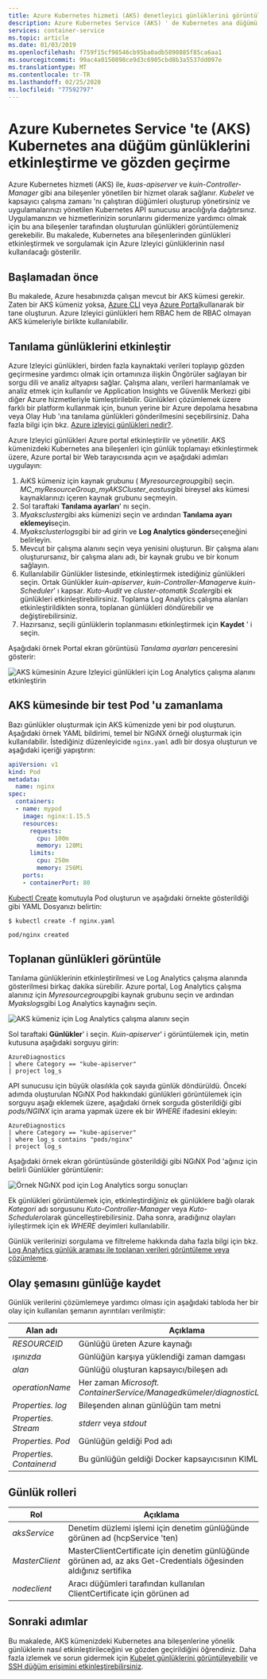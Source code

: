 ```yaml
---
title: Azure Kubernetes hizmeti (AKS) denetleyici günlüklerini görüntüleme
description: Azure Kubernetes Service (AKS) ' de Kubernetes ana düğümü için günlükleri etkinleştirme ve görüntüleme hakkında bilgi edinin
services: container-service
ms.topic: article
ms.date: 01/03/2019
ms.openlocfilehash: f759f15cf98546cb95ba0adb5890885f85ca6aa1
ms.sourcegitcommit: 99ac4a0150898ce9d3c6905cbd8b3a5537dd097e
ms.translationtype: MT
ms.contentlocale: tr-TR
ms.lasthandoff: 02/25/2020
ms.locfileid: "77592797"
---
```

# <a name="enable-and-review-kubernetes-master-node-logs-in-azure-kubernetes-service-aks"></a>Azure Kubernetes Service 'te (AKS) Kubernetes ana düğüm günlüklerini etkinleştirme ve gözden geçirme

Azure Kubernetes hizmeti (AKS) ile, *kuas-apiserver* ve *kuin-Controller-Manager* gibi ana bileşenler yönetilen bir hizmet olarak sağlanır. *Kubelet* ve kapsayıcı çalışma zamanı 'nı çalıştıran düğümleri oluşturup yönetirsiniz ve uygulamalarınızı yönetilen Kubernetes API sunucusu aracılığıyla dağıtırsınız. Uygulamanızın ve hizmetlerinizin sorunlarını gidermenize yardımcı olmak için bu ana bileşenler tarafından oluşturulan günlükleri görüntülemeniz gerekebilir. Bu makalede, Kubernetes ana bileşenlerinden günlükleri etkinleştirmek ve sorgulamak için Azure Izleyici günlüklerinin nasıl kullanılacağı gösterilir.

## <a name="before-you-begin"></a>Başlamadan önce

Bu makalede, Azure hesabınızda çalışan mevcut bir AKS kümesi gerekir. Zaten bir AKS kümeniz yoksa, [Azure CLI][cli-quickstart] veya [Azure Portal][portal-quickstart]kullanarak bir tane oluşturun. Azure Izleyici günlükleri hem RBAC hem de RBAC olmayan AKS kümeleriyle birlikte kullanılabilir.

## <a name="enable-diagnostics-logs"></a>Tanılama günlüklerini etkinleştir

Azure Izleyici günlükleri, birden fazla kaynaktaki verileri toplayıp gözden geçirmesine yardımcı olmak için ortamınıza ilişkin Öngörüler sağlayan bir sorgu dili ve analiz altyapısı sağlar. Çalışma alanı, verileri harmanlamak ve analiz etmek için kullanılır ve Application Insights ve Güvenlik Merkezi gibi diğer Azure hizmetleriyle tümleştirilebilir. Günlükleri çözümlemek üzere farklı bir platform kullanmak için, bunun yerine bir Azure depolama hesabına veya Olay Hub 'ına tanılama günlükleri gönderilmesini seçebilirsiniz. Daha fazla bilgi için bkz. [Azure izleyici günlükleri nedir?][log-analytics-overview].

Azure Izleyici günlükleri Azure portal etkinleştirilir ve yönetilir. AKS kümenizdeki Kubernetes ana bileşenleri için günlük toplamayı etkinleştirmek üzere, Azure portal bir Web tarayıcısında açın ve aşağıdaki adımları uygulayın:

1. AıKS kümeniz için kaynak grubunu ( *Myresourcegroup*gibi) seçin. *MC_myResourceGroup_myAKSCluster_eastus*gibi bireysel aks kümesi kaynaklarınızı içeren kaynak grubunu seçmeyin.
1. Sol taraftaki **Tanılama ayarları**' nı seçin.
1. *Myakscluster*gibi aks kümenizi seçin ve ardından **Tanılama ayarı eklemeyi**seçin.
1. *Myaksclusterlogs*gibi bir ad girin ve **Log Analytics gönder**seçeneğini belirleyin.
1. Mevcut bir çalışma alanını seçin veya yenisini oluşturun. Bir çalışma alanı oluşturursanız, bir çalışma alanı adı, bir kaynak grubu ve bir konum sağlayın.
1. Kullanılabilir Günlükler listesinde, etkinleştirmek istediğiniz günlükleri seçin. Ortak Günlükler *kuin-apiserver*, *kuin-Controller-Manager*ve *kuin-Scheduler*' ı kapsar. *Kuto-Audit* ve *cluster-otomatik Scaler*gibi ek günlükleri etkinleştirebilirsiniz. Toplama Log Analytics çalışma alanları etkinleştirildikten sonra, toplanan günlükleri döndürebilir ve değiştirebilirsiniz.
1. Hazırsanız, seçili günlüklerin toplanmasını etkinleştirmek için **Kaydet** ' i seçin.

Aşağıdaki örnek Portal ekran görüntüsü *Tanılama ayarları* penceresini gösterir:

![AKS kümesinin Azure Izleyici günlükleri için Log Analytics çalışma alanını etkinleştirin](media/view-master-logs/enable-oms-log-analytics.png)

## <a name="schedule-a-test-pod-on-the-aks-cluster"></a>AKS kümesinde bir test Pod 'u zamanlama

Bazı günlükler oluşturmak için AKS kümenizde yeni bir pod oluşturun. Aşağıdaki örnek YAML bildirimi, temel bir NGıNX örneği oluşturmak için kullanılabilir. İstediğiniz düzenleyicide `nginx.yaml` adlı bir dosya oluşturun ve aşağıdaki içeriği yapıştırın:

```yaml
apiVersion: v1
kind: Pod
metadata:
  name: nginx
spec:
  containers:
  - name: mypod
    image: nginx:1.15.5
    resources:
      requests:
        cpu: 100m
        memory: 128Mi
      limits:
        cpu: 250m
        memory: 256Mi
    ports:
    - containerPort: 80
```

[Kubectl Create][kubectl-create] komutuyla Pod oluşturun ve aşağıdaki örnekte gösterildiği gibi YAML Dosyanızı belirtin:

```
$ kubectl create -f nginx.yaml

pod/nginx created
```

## <a name="view-collected-logs"></a>Toplanan günlükleri görüntüle

Tanılama günlüklerinin etkinleştirilmesi ve Log Analytics çalışma alanında gösterilmesi birkaç dakika sürebilir. Azure portal, Log Analytics çalışma alanınız için *Myresourcegroup*gibi kaynak grubunu seçin ve ardından *Myakslogs*gibi Log Analytics kaynağını seçin.

![AKS kümeniz için Log Analytics çalışma alanını seçin](media/view-master-logs/select-log-analytics-workspace.png)

Sol taraftaki **Günlükler**' i seçin. *Kuin-apiserver*' i görüntülemek için, metin kutusuna aşağıdaki sorguyu girin:

```
AzureDiagnostics
| where Category == "kube-apiserver"
| project log_s
```

API sunucusu için büyük olasılıkla çok sayıda günlük döndürüldü. Önceki adımda oluşturulan NGıNX Pod hakkındaki günlükleri görüntülemek için sorguyu aşağı eklemek üzere, aşağıdaki örnek sorguda gösterildiği gibi *pods/NGINX* için arama yapmak üzere ek bir *WHERE* ifadesini ekleyin:

```
AzureDiagnostics
| where Category == "kube-apiserver"
| where log_s contains "pods/nginx"
| project log_s
```

Aşağıdaki örnek ekran görüntüsünde gösterildiği gibi NGıNX Pod 'ağınız için belirli Günlükler görüntülenir:

![Örnek NGıNX pod için Log Analytics sorgu sonuçları](media/view-master-logs/log-analytics-query-results.png)

Ek günlükleri görüntülemek için, etkinleştirdiğiniz ek günlüklere bağlı olarak *Kategori* adı sorgusunu *Kuto-Controller-Manager* veya *Kuto-Scheduler*olarak güncelleştirebilirsiniz. Daha sonra, aradığınız olayları iyileştirmek için ek *WHERE* deyimleri kullanılabilir.

Günlük verilerinizi sorgulama ve filtreleme hakkında daha fazla bilgi için bkz. [Log Analytics günlük araması ile toplanan verileri görüntüleme veya çözümleme][analyze-log-analytics].

## <a name="log-event-schema"></a>Olay şemasını günlüğe kaydet

Günlük verilerini çözümlemeye yardımcı olması için aşağıdaki tabloda her bir olay için kullanılan şemanın ayrıntıları verilmiştir:

| Alan adı               | Açıklama |
|--------------------------|-------------|
| *RESOURCEID*             | Günlüğü üreten Azure kaynağı |
| *ışınızda*                   | Günlüğün karşıya yüklendiği zaman damgası |
| *alan*               | Günlüğü oluşturan kapsayıcı/bileşen adı |
| *operationName*          | Her zaman *Microsoft. ContainerService/Managedkümeler/diagnosticLogs/Read* |
| *Properties. log*         | Bileşenden alınan günlüğün tam metni |
| *Properties. Stream*      | *stderr* veya *stdout* |
| *Properties. Pod*         | Günlüğün geldiği Pod adı |
| *Properties. Containerıd* | Bu günlüğün geldiği Docker kapsayıcısının KIMLIĞI |

## <a name="log-roles"></a>Günlük rolleri

| Rol                     | Açıklama |
|--------------------------|-------------|
| *aksService*             | Denetim düzlemi işlemi için denetim günlüğünde görünen ad (hcpService 'ten) |
| *MasterClient*           | MasterClientCertificate için denetim günlüğünde görünen ad, az aks Get-Credentials öğesinden aldığınız sertifika |
| *nodeclient*             | Aracı düğümleri tarafından kullanılan ClientCertificate için görünen ad |

## <a name="next-steps"></a>Sonraki adımlar

Bu makalede, AKS kümenizdeki Kubernetes ana bileşenlerine yönelik günlüklerin nasıl etkinleştirileceğini ve gözden geçirildiğini öğrendiniz. Daha fazla izlemek ve sorun gidermek için [Kubelet günlüklerini görüntüleyebilir][kubelet-logs] ve [SSH düğüm erişimini etkinleştirebilirsiniz][aks-ssh].

<!-- LINKS - external -->
[kubectl-create]: https://kubernetes.io/docs/reference/generated/kubectl/kubectl-commands#create

<!-- LINKS - internal -->
[cli-quickstart]: kubernetes-walkthrough.md
[portal-quickstart]: kubernetes-walkthrough-portal.md
[log-analytics-overview]: ../log-analytics/log-analytics-overview.md
[analyze-log-analytics]: ../azure-monitor/learn/tutorial-viewdata.md
[kubelet-logs]: kubelet-logs.md
[aks-ssh]: ssh.md
[az-feature-register]: /cli/azure/feature#az-feature-register
[az-feature-list]: /cli/azure/feature#az-feature-list
[az-provider-register]: /cli/azure/provider#az-provider-register
